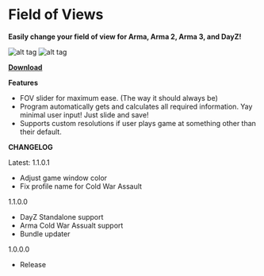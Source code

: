 # Field of Views

**Easily change your field of view for Arma, Arma 2, Arma 3, and DayZ!**

![alt tag](http://i.imgur.com/2FMY0Dh.png)   ![alt tag](http://i.imgur.com/40HWRCN.png)


[**Download**](https://github.com/rex706/ArmA-FOV-Changer/releases/download/1.1.0.1/Field.of.Views.rar)

**Features**

* FOV slider for maximum ease. (The way it should always be)
* Program automatically gets and calculates all required information. Yay minimal user input! Just slide and save!
* Supports custom resolutions if user plays game at something other than their default.


**CHANGELOG**

Latest: 1.1.0.1

* Adjust game window color
* Fix profile name for Cold War Assault

1.1.0.0

* DayZ Standalone support
* Arma Cold War Assualt support
* Bundle updater

1.0.0.0

* Release
